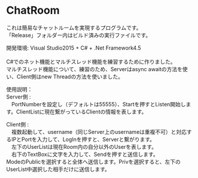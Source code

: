 # ChatRoom
これは簡易なチャットルームを実現するプログラムです。</br>
「Release」フォルダー内はビルド済みの実行ファイルです。</br>

開発環境: 
  Visual Studio2015 + C# + .Net Framework4.5</br>
  </br>
C#でのネット機能とマルチスレッド機能を練習するために作りました。</br>
マルチスレッド機能について、練習のため、Serverはasync awaitの方法を使い、Client側はnew Threadの方法を使いました。</br>

使用説明：</br>
Server側 : </br>
　PortNumberを設定し（デフォルトは55555）、Startを押すとListen開始します。ClientListに現在繋がっているClientの情報を表します。</br>

Client側 : </br>
　複数起動して、username（同じServer上のusernameは重複不可）と対応するIPとPortを入力して、LogInを押すと、Serverと繋がります。</br>
　左下のUserListは現在Room内の自分以外のUserを表します。</br>
　右下のTextBoxに文字を入力して、Sendを押すと送信します。</br>
  ModeのPublicを選択すると全体へ送信します。Privを選択すると、左下のUserList中選択した相手だけに送信します。</br>

